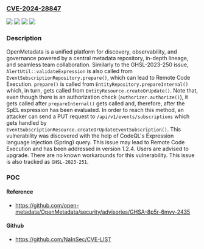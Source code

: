 ### [CVE-2024-28847](https://cve.mitre.org/cgi-bin/cvename.cgi?name=CVE-2024-28847)
![](https://img.shields.io/static/v1?label=Product&message=OpenMetadata&color=blue)
![](https://img.shields.io/static/v1?label=Version&message=%3C%201.2.4%20&color=brightgreen)
![](https://img.shields.io/static/v1?label=Version&message=0%20&color=brightgreen)
![](https://img.shields.io/static/v1?label=Vulnerability&message=CWE-94%3A%20Improper%20Control%20of%20Generation%20of%20Code%20('Code%20Injection')&color=brightgreen)

### Description

OpenMetadata is a unified platform for discovery, observability, and governance powered by a central metadata repository, in-depth lineage, and seamless team collaboration. Similarly to the GHSL-2023-250 issue, `AlertUtil::validateExpression` is also called from `EventSubscriptionRepository.prepare()`, which can lead to Remote Code Execution. `prepare()` is called from `EntityRepository.prepareInternal()` which, in turn, gets called from `EntityResource.createOrUpdate()`. Note that, even though there is an authorization check (`authorizer.authorize()`), it gets called after `prepareInternal()` gets called and, therefore, after the SpEL expression has been evaluated. In order to reach this method, an attacker can send a PUT request to `/api/v1/events/subscriptions` which gets handled by `EventSubscriptionResource.createOrUpdateEventSubscription()`. This vulnerability was discovered with the help of CodeQL's Expression language injection (Spring) query. This issue may lead to Remote Code Execution and has been addressed in version 1.2.4. Users are advised to upgrade. There are no known workarounds for this vulnerability. This issue is also tracked as `GHSL-2023-251`.

### POC

#### Reference
- https://github.com/open-metadata/OpenMetadata/security/advisories/GHSA-8p5r-6mvv-2435

#### Github
- https://github.com/NaInSec/CVE-LIST

